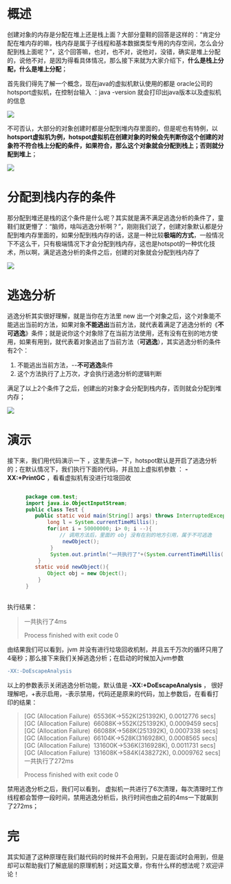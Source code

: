 # 概述
创建对象的内存是分配在堆上还是栈上面？大部分童鞋的回答是这样的：“肯定分配在堆内存的嘛，栈内存是属于子线程和基本数据类型专用的内存空间，怎么会分配到栈上面呢？”，这个回答嘛，也对，也不对，说他对，没错，确实是堆上分配的，说他不对，是因为得看具体情况，那么接下来就为大家介绍下，**什么是栈上分配，什么是堆上分配**；

首先我们得先了解一个概念，现在java的虚拟机默认使用的都是 oracle公司的hotsport虚拟机，在控制台输入 ：java -version 就会打印出java版本以及虚拟机的信息

![](https://cdn.jsdelivr.net/gh/wp3355168/Typora-Picgo-Gitee/img/202304061104219.png)

不可否认，大部分的对象创建时都是分配到堆内存里面的，但是呢也有特例，以**hotsport虚拟机为例，hotspot虚拟机在创建对象的时候会先判断你这个创建的对象符不符合栈上分配的条件，如果符合，那么这个对象就会分配到栈上；否则就分配到堆上**；

![](https://cdn.jsdelivr.net/gh/wp3355168/Typora-Picgo-Gitee/img/202304061104220.png)

# 分配到栈内存的条件

那分配到堆还是栈的这个条件是什么呢？其实就是满不满足逃逸分析的条件了，童鞋们就更懵了：“脑师，啥叫逃逸分析啊？”，刚刚我们说了，创建对象默认都是分配到堆内存里面的，如果分配到栈内存的话，这是一种比较**极端的方式**，一般情况下不这么干，只有极端情况下才会分配到栈内存，这也是hotspot的一种优化技术，所以啊，满足逃逸分析的条件之后，创建的对象就会分配到栈内存了

![](https://cdn.jsdelivr.net/gh/wp3355168/Typora-Picgo-Gitee/img/202304061104221.png)


# 逃逸分析

逃逸分析其实很好理解，就是当你在方法里 new 出一个对象之后，这个对象能不能逃出当前的方法，如果对象**不能逃出**当前方法，就代表着满足了逃逸分析的《**不可逃逸**》条件；就是说你这个对象除了在当前方法使用，还有没有在别的地方使用，如果有用到，就代表着对象逃出了当前方法（**可逃逸**），其实逃逸分析的条件有2个：

1.  不能逃出当前方法，--**不可逃逸**条件
2.  这个方法执行了上万次，才会执行逃逸分析的逻辑判断

满足了以上2个条件了之后，创建出的对象才会分配到栈内存，否则就会分配到堆内存；

![](https://cdn.jsdelivr.net/gh/wp3355168/Typora-Picgo-Gitee/img/202304061104222.png)

# 演示

接下来，我们用代码演示一下 ，这里先讲一下，hotspot默认是开启了逃逸分析的；在默认情况下，我们执行下面的代码，并且加上虚拟机参数 ： **-XX:+PrintGC** ，看看虚拟机有没进行垃圾回收

```java

      package com.test;
      import java.io.ObjectInputStream;
      public class Test {
         public static void main(String[] args) throws InterruptedException {
             long l = System.currentTimeMillis();
             for(int i = 50000000; i> 0; i --){
                 // 调用方法后，里面的 obj 没有在别的地方引用，属于不可逃逸
                  newObject();
              }
              System.out.println("一共执行了"+(System.currentTimeMillis()- l) +"ms");
          }
         static void newObject(){
             Object obj = new Object();
          }
      }
  
```

执行结果：

> 一共执行了4ms
> 
> Process finished with exit code 0

由结果我们可以看到，jvm 并没有进行垃圾回收机制，并且五千万次的循环只用了4毫秒；那么接下来我们关掉逃逸分析；在启动的时候加入jvm参数 

```diff
-XX:-DoEscapeAnalysis
```

以上的参数表示关闭逃逸分析功能，默认值是 **-XX:+DoEscapeAnalysis** ， 很好理解吧，+表示启用，-表示禁用，代码还是原来的代码，加上参数后，在看看打印的结果：

> [GC (Allocation Failure)  65536K->552K(251392K), 0.0012776 secs]  
> [GC (Allocation Failure)  66088K->552K(251392K), 0.0009459 secs]  
> [GC (Allocation Failure)  66088K->568K(251392K), 0.0007338 secs]  
> [GC (Allocation Failure)  66104K->528K(316928K), 0.0008565 secs]  
> [GC (Allocation Failure)  131600K->536K(316928K), 0.0011731 secs]  
> [GC (Allocation Failure)  131608K->584K(438272K), 0.0009762 secs]  
> 一共执行了272ms
> 
> Process finished with exit code 0

禁用逃逸分析之后，我们可以看到， 虚拟机一共进行了6次清理，每次清理时工作线程都会暂停一段时间，禁用逃逸分析后，执行时间也由之前的4ms一下就飙到了272ms；

# 完

其实知道了这种原理在我们敲代码的时候并不会用到，只是在面试时会用到，但是却可以帮助我们了解底层的原理机制；对这篇文章，你有什么样的想法呢？欢迎评论！
